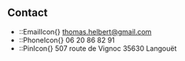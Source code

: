 ## Contact
- ::EmailIcon{}
    thomas.helbert@gmail.com
- ::PhoneIcon{}
    06 20 86 82 91
- ::PinIcon{}
    507 route de Vignoc 35630 Langouët